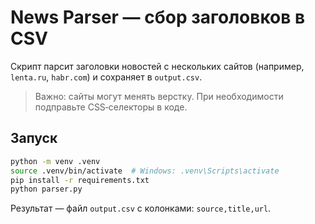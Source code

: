 # News Parser — сбор заголовков в CSV

Скрипт парсит заголовки новостей с нескольких сайтов (например, `lenta.ru`, `habr.com`) и сохраняет в `output.csv`.

> Важно: сайты могут менять верстку. При необходимости подправьте CSS‑селекторы в коде.

## Запуск
```bash
python -m venv .venv
source .venv/bin/activate  # Windows: .venv\Scripts\activate
pip install -r requirements.txt
python parser.py
```

Результат — файл `output.csv` с колонками: `source,title,url`.